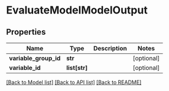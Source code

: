 # EvaluateModelModelOutput

## Properties
Name | Type | Description | Notes
------------ | ------------- | ------------- | -------------
**variable_group_id** | **str** |  | [optional] 
**variable_id** | **list[str]** |  | [optional] 

[[Back to Model list]](../README.md#documentation-for-models) [[Back to API list]](../README.md#documentation-for-api-endpoints) [[Back to README]](../README.md)


